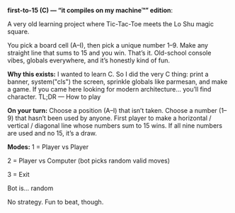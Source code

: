**first-to-15 (C) — “it compiles on my machine™” edition**:

A very old learning project where Tic-Tac-Toe meets the Lo Shu magic square.

You pick a board cell (A–I), then pick a unique number 1–9. Make any straight line that sums to 15 and you win. That’s it. Old-school console vibes, globals everywhere, and it’s honestly kind of fun.

**Why this exists:**
I wanted to learn C. So I did the very C thing: print a banner, system("cls") the screen, sprinkle globals like parmesan, and make a game. If you came here looking for modern architecture… you’ll find character.
TL;DR — How to play 

**On your turn:**
Choose a position (A–I) that isn’t taken.
Choose a number (1–9) that hasn’t been used by anyone.
First player to make a horizontal / vertical / diagonal line whose numbers sum to 15 wins.
If all nine numbers are used and no 15, it’s a draw.

**Modes:**
1 = Player vs Player

2 = Player vs Computer (bot picks random valid moves)

3 = Exit

Bot is… random

No strategy. Fun to beat, though.
